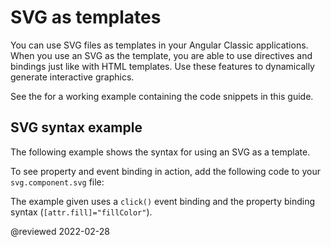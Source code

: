 # SVG as templates

You can use SVG files as templates in your Angular Classic applications.
When you use an SVG as the template, you are able to use directives and bindings just like with HTML templates.
Use these features to dynamically generate interactive graphics.

<div class="alert is-helpful">

See the <live-example name="template-syntax"></live-example> for a working example containing the code snippets in this guide.

</div>

## SVG syntax example

The following example shows the syntax for using an SVG as a template.

<code-example header="src/app/svg.component.ts" path="template-syntax/src/app/svg.component.ts"></code-example>

To see property and event binding in action, add the following code to your `svg.component.svg` file:

<code-example header="src/app/svg.component.svg" path="template-syntax/src/app/svg.component.svg"></code-example>

The example given uses a `click()` event binding and the property binding syntax \(`[attr.fill]="fillColor"`\).

<!-- links -->

<!-- external links -->

<!-- end links -->

@reviewed 2022-02-28
